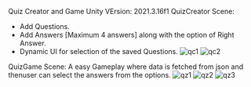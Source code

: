 Quiz Creator and Game
Unity VErsion: 2021.3.16f1
QuizCreator Scene:
- Add Questions.
- Add Answers [Maximum 4 answers] along with the option of Right Answer.
- Dynamic UI for selection of the saved Questions.
  ![qc1](https://github.com/Farvind/Quiz/assets/85187260/14d89d10-2aaf-4a79-84a4-beb5a00e31e0)
![qc2](https://github.com/Farvind/Quiz/assets/85187260/dd647411-a893-4408-9fba-15238d066d27)

QuizGame Scene:
A easy Gameplay where data is fetched from json and thenuser can select the answers from the options.
![qz1](https://github.com/Farvind/Quiz/assets/85187260/a0ab0205-109f-4fde-b200-ee2451575b82)
![qz2](https://github.com/Farvind/Quiz/assets/85187260/2aabfe04-7b51-4de4-9092-83682bd9ccb2)
![qz3](https://github.com/Farvind/Quiz/assets/85187260/eafa95c9-e84b-4ed4-b876-0edfae33dfbc)



